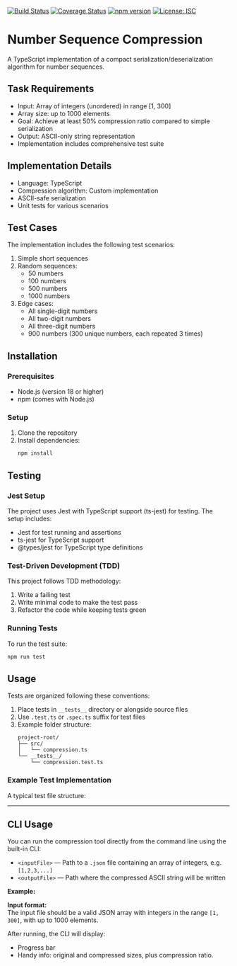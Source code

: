 [![Build Status](https://github.com/NVBespalov/CompactNumCodec/workflows/CI/badge.svg)](https://github.com/NVBespalov/CompactNumCodec/actions)
[![Coverage Status](https://coveralls.io/repos/github/yourusername/number-sequence-compression/badge.svg?branch=main)](https://coveralls.io/github/yourusername/number-sequence-compression?branch=main)
[![npm version](https://badge.fury.io/js/number-sequence-compression.svg)](https://badge.fury.io/js/number-sequence-compression)
[![License: ISC](https://img.shields.io/badge/License-ISC-blue.svg)](https://opensource.org/licenses/ISC)

# Number Sequence Compression

A TypeScript implementation of a compact serialization/deserialization algorithm for number sequences.

## Task Requirements

- Input: Array of integers (unordered) in range [1, 300]
- Array size: up to 1000 elements
- Goal: Achieve at least 50% compression ratio compared to simple serialization
- Output: ASCII-only string representation
- Implementation includes comprehensive test suite

## Implementation Details

- Language: TypeScript
- Compression algorithm: Custom implementation
- ASCII-safe serialization
- Unit tests for various scenarios

## Test Cases

The implementation includes the following test scenarios:

1. Simple short sequences
2. Random sequences:
   - 50 numbers
   - 100 numbers
   - 500 numbers
   - 1000 numbers
3. Edge cases:
   - All single-digit numbers
   - All two-digit numbers
   - All three-digit numbers
   - 900 numbers (300 unique numbers, each repeated 3 times)

## Installation

### Prerequisites

- Node.js (version 18 or higher)
- npm (comes with Node.js)

### Setup

1. Clone the repository
2. Install dependencies:
   ```bash
   npm install
   ```

## Testing

### Jest Setup

The project uses Jest with TypeScript support (ts-jest) for testing. The setup includes:

- Jest for test running and assertions
- ts-jest for TypeScript support
- @types/jest for TypeScript type definitions

### Test-Driven Development (TDD)

This project follows TDD methodology:

1. Write a failing test
2. Write minimal code to make the test pass
3. Refactor the code while keeping tests green

### Running Tests

To run the test suite:

   ```bash
   npm run test
   ```

## Usage

Tests are organized following these conventions:

1. Place tests in `__tests__` directory or alongside source files
2. Use `.test.ts` or `.spec.ts` suffix for test files
3. Example folder structure:
   ```
   project-root/
   ├── src/
   │   └── compression.ts
   └── __tests__/
       └── compression.test.ts
   ```

### Example Test Implementation

A typical test file structure:

---

## CLI Usage

You can run the compression tool directly from the command line using the built-in CLI:

- `<inputFile>` — Path to a `.json` file containing an array of integers, e.g. `[1,2,3,...]`
- `<outputFile>` — Path where the compressed ASCII string will be written

**Example:**


**Input format:**  
The input file should be a valid JSON array with integers in the range `[1, 300]`, with up to 1000 elements.

After running, the CLI will display:
- Progress bar
- Handy info: original and compressed sizes, plus compression ratio.